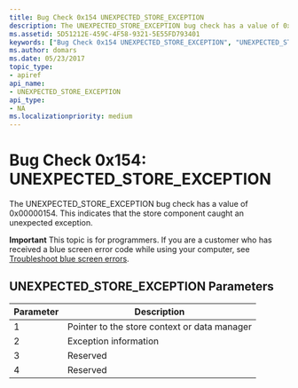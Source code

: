 ```yaml
---
title: Bug Check 0x154 UNEXPECTED_STORE_EXCEPTION
description: The UNEXPECTED_STORE_EXCEPTION bug check has a value of 0x00000154. This indicates that the store component caught an unexpected exception.
ms.assetid: 5D51212E-459C-4F58-9321-5E55FD793401
keywords: ["Bug Check 0x154 UNEXPECTED_STORE_EXCEPTION", "UNEXPECTED_STORE_EXCEPTION"]
ms.author: domars
ms.date: 05/23/2017
topic_type:
- apiref
api_name:
- UNEXPECTED_STORE_EXCEPTION
api_type:
- NA
ms.localizationpriority: medium
---
```


# Bug Check 0x154: UNEXPECTED\_STORE\_EXCEPTION


The UNEXPECTED\_STORE\_EXCEPTION bug check has a value of 0x00000154. This indicates that the store component caught an unexpected exception.

**Important** This topic is for programmers. If you are a customer who has received a blue screen error code while using your computer, see [Troubleshoot blue screen errors](https://windows.microsoft.com/windows-10/troubleshoot-blue-screen-errors).

## UNEXPECTED\_STORE\_EXCEPTION Parameters


| Parameter | Description                                  |
|-----------|----------------------------------------------|
| 1         | Pointer to the store context or data manager |
| 2         | Exception information                        |
| 3         | Reserved                                     |
| 4         | Reserved                                     |

 

 

 




